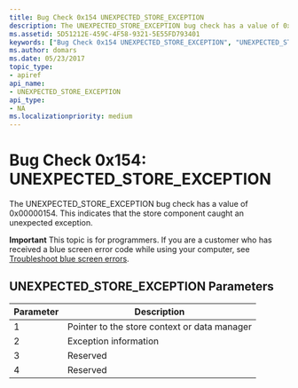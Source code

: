 ```yaml
---
title: Bug Check 0x154 UNEXPECTED_STORE_EXCEPTION
description: The UNEXPECTED_STORE_EXCEPTION bug check has a value of 0x00000154. This indicates that the store component caught an unexpected exception.
ms.assetid: 5D51212E-459C-4F58-9321-5E55FD793401
keywords: ["Bug Check 0x154 UNEXPECTED_STORE_EXCEPTION", "UNEXPECTED_STORE_EXCEPTION"]
ms.author: domars
ms.date: 05/23/2017
topic_type:
- apiref
api_name:
- UNEXPECTED_STORE_EXCEPTION
api_type:
- NA
ms.localizationpriority: medium
---
```


# Bug Check 0x154: UNEXPECTED\_STORE\_EXCEPTION


The UNEXPECTED\_STORE\_EXCEPTION bug check has a value of 0x00000154. This indicates that the store component caught an unexpected exception.

**Important** This topic is for programmers. If you are a customer who has received a blue screen error code while using your computer, see [Troubleshoot blue screen errors](https://windows.microsoft.com/windows-10/troubleshoot-blue-screen-errors).

## UNEXPECTED\_STORE\_EXCEPTION Parameters


| Parameter | Description                                  |
|-----------|----------------------------------------------|
| 1         | Pointer to the store context or data manager |
| 2         | Exception information                        |
| 3         | Reserved                                     |
| 4         | Reserved                                     |

 

 

 




